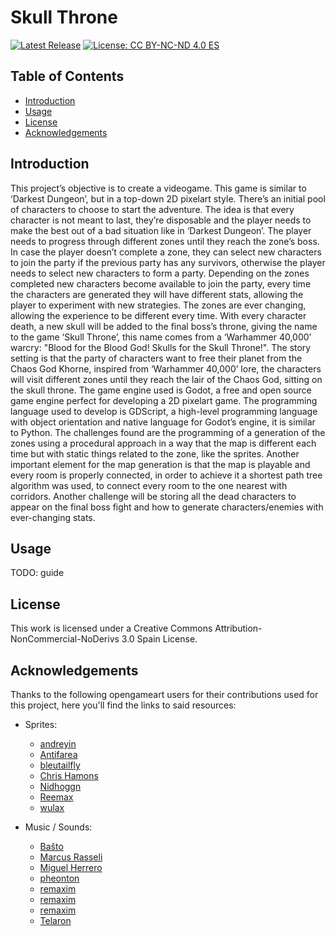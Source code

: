 # Skull Throne
[![Latest Release](https://img.shields.io/github/v/release/vperezvil/skull-throne)](https://github.com/vperezvil/skull-throne/releases/latest)
[![License: CC BY-NC-ND 4.0 ES](https://licensebuttons.net/l/by-nc-nd/4.0/es/88x31.png)](https://creativecommons.org/licenses/by-nc-nd/4.0/deed)
## Table of Contents
- [Introduction](#introduction)
- [Usage](#usage)
- [License](#license)
- [Acknowledgements](#acknowledgements)
	
## Introduction

This project’s objective is to create a videogame. This game is similar to ‘Darkest Dungeon’, but in a top-down 2D pixelart style. There’s an initial pool of characters to choose to start the adventure. The idea is that every character is not meant to last, they’re disposable and the player needs to make the best out of a bad situation like in ‘Darkest Dungeon’. The player needs to progress through different zones until they reach the zone’s boss. In case the player doesn’t complete a zone, they can select new characters to join the party if the previous party has any survivors, otherwise the player needs to select new characters to form a party. Depending on the zones completed new characters become available to join the party, every time the characters are generated they will have different stats, allowing the player to experiment with new strategies. The zones are ever changing, allowing the experience to be different every time.
With every character death, a new skull will be added to the final boss’s throne, giving the name to the game ‘Skull Throne’, this name comes from a ‘Warhammer 40,000’ warcry: "Blood for the Blood God! Skulls for the Skull Throne!".
The story setting is that the party of characters want to free their planet from the Chaos God Khorne, inspired from ‘Warhammer 40,000’ lore, the characters will visit different zones until they reach the lair of the Chaos God, sitting on the skull throne.
The game engine used is Godot, a free and open source game engine perfect for developing a 2D pixelart game. The programming language used to develop is GDScript, a high-level programming language with object orientation and native language for Godot’s engine, it is similar to Python. The challenges found are the programming of a generation of the zones using a procedural approach in a way that the map is different each time but with static things related to the zone, like the sprites. Another important element for the map generation is that the map is playable and every room is properly connected, in order to achieve it a shortest path tree algorithm was used, to connect every room to the one nearest with corridors. Another challenge will be storing all the dead characters to appear on the final boss fight and how to generate characters/enemies with ever-changing stats.

## Usage

TODO: guide

## License

This work is licensed under a Creative Commons Attribution-NonCommercial-NoDerivs 3.0 Spain License.

## Acknowledgements

Thanks to the following opengameart users for their contributions used for this project, here you'll find the links to said resources:
	
- Sprites:
	- [andreyin](https://opengameart.org/content/hand-cursor)
	- [Antifarea](https://opengameart.org/content/antifareas-rpg-sprite-set-1-enlarged-w-transparent-background)
	- [bleutailfly](https://opengameart.org/content/wizards )
	- [Chris Hamons](http://opengameart.org/content/dungeon-crawl-32x32-tiles)
	- [Nidhoggn](https://opengameart.org/content/backgrounds-3)
	- [Reemax](https://opengameart.org/content/lpc-rat-cat-and-dog)
	- [wulax](https://opengameart.org/content/lpc-medieval-fantasy-character-sprites)

- Music / Sounds:
	- [Baŝto](https://opengameart.org/content/nes-sounds)
	- [Marcus Rasseli](https://opengameart.org/content/the-battle)
	- [Miguel Herrero](https://opengameart.org/content/medieval)
	- [pheonton](https://opengameart.org/content/maintheme)
	- [remaxim](https://opengameart.org/content/win-music-1)
	- [remaxim](https://opengameart.org/content/win-music-2)
	- [remaxim](https://opengameart.org/content/boss-theme) 
	- [Telaron](https://opengameart.org/content/the-roads-end)
